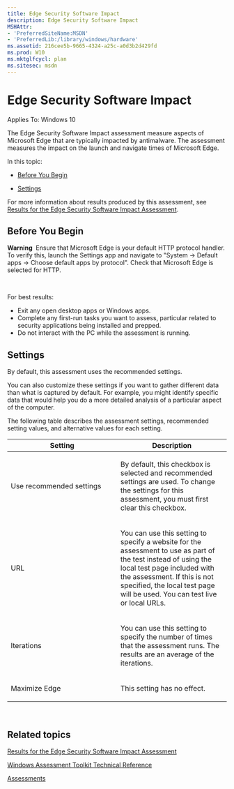 ```yaml
---
title: Edge Security Software Impact
description: Edge Security Software Impact
MSHAttr:
- 'PreferredSiteName:MSDN'
- 'PreferredLib:/library/windows/hardware'
ms.assetid: 216cee5b-9665-4324-a25c-a0d3b2d429fd
ms.prod: W10
ms.mktglfcycl: plan
ms.sitesec: msdn
---
```


# Edge Security Software Impact


Applies To: Windows 10

The Edge Security Software Impact assessment measure aspects of Microsoft Edge that are typically impacted by antimalware. The assessment measures the impact on the launch and navigate times of Microsoft Edge.

In this topic:

-   [Before You Begin](#beforebegin)

-   [Settings](#settings)

For more information about results produced by this assessment, see [Results for the Edge Security Software Impact Assessment](results-for-the-edge-security-software-impact-assessment.md).

## <a href="" id="beforebegin"></a>Before You Begin


**Warning**  Ensure that Microsoft Edge is your default HTTP protocol handler. To verify this, launch the Settings app and navigate to "System -&gt; Default apps -&gt; Choose default apps by protocol". Check that Microsoft Edge is selected for HTTP.

 

For best results:

-   Exit any open desktop apps or Windows apps.
-   Complete any first-run tasks you want to assess, particular related to security applications being installed and prepped.
-   Do not interact with the PC while the assessment is running.

## Settings


By default, this assessment uses the recommended settings.

You can also customize these settings if you want to gather different data than what is captured by default. For example, you might identify specific data that would help you do a more detailed analysis of a particular aspect of the computer.

The following table describes the assessment settings, recommended setting values, and alternative values for each setting.

<table>
<colgroup>
<col width="50%" />
<col width="50%" />
</colgroup>
<thead>
<tr class="header">
<th>Setting</th>
<th>Description</th>
</tr>
</thead>
<tbody>
<tr class="odd">
<td><p>Use recommended settings</p></td>
<td><p>By default, this checkbox is selected and recommended settings are used. To change the settings for this assessment, you must first clear this checkbox.</p></td>
</tr>
<tr class="even">
<td><p>URL</p></td>
<td><p>You can use this setting to specify a website for the assessment to use as part of the test instead of using the local test page included with the assessment. If this is not specified, the local test page will be used. You can test live or local URLs.</p></td>
</tr>
<tr class="odd">
<td><p>Iterations</p></td>
<td><p>You can use this setting to specify the number of times that the assessment runs. The results are an average of the iterations.</p></td>
</tr>
<tr class="even">
<td><p>Maximize Edge</p></td>
<td><p>This setting has no effect.</p></td>
</tr>
</tbody>
</table>

 

## Related topics


[Results for the Edge Security Software Impact Assessment](results-for-the-edge-security-software-impact-assessment.md)

[Windows Assessment Toolkit Technical Reference](windows-assessment-toolkit-technical-reference.md)

[Assessments](assessments.md)

 

 







